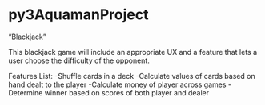 # py3AquamanProject
“Blackjack”

This blackjack game will include an appropriate UX and a feature that lets a user choose the difficulty of the opponent.

Features List:
-Shuffle cards in a deck
-Calculate values of cards based on hand dealt to the player
-Calculate money of player across games
-Determine winner based on scores of both player and dealer
